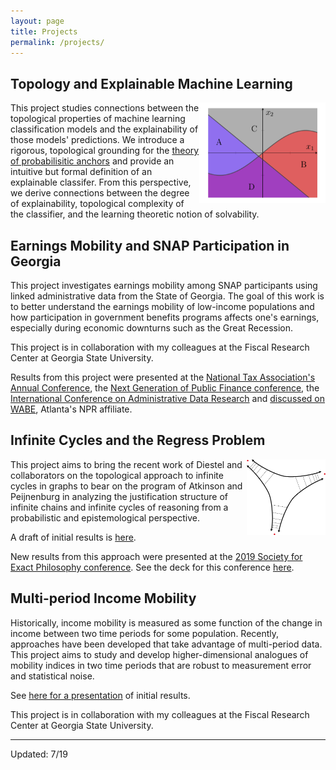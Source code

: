 ```yaml
---
layout: page
title: Projects
permalink: /projects/
---
```


## Topology and Explainable Machine Learning

<img style="float: right; display: inline-block" width="40%" height="40%"  src="/images/model.png">

This project studies connections between the topological properties of machine learning classification models and the explainability of those models' predictions. We introduce a rigorous, topological grounding for the [theory of probabilisitic anchors](https://homes.cs.washington.edu/~marcotcr/aaai18.pdf) and provide an intuitive but formal definition of an explainable classifer. From this perspective, we derive connections between the degree of explainability, topological complexity of the classifier, and the learning theoretic notion of solvability.

## Earnings Mobility and SNAP Participation in Georgia

This project investigates earnings mobility among SNAP participants using linked administrative data from the State of Georgia. The goal of this work is to better understand the earnings mobility of low-income populations and how participation in government benefits programs affects one's earnings, especially during economic downturns such as the Great Recession.

This project is in collaboration with my colleagues at the Fiscal Research Center at Georgia State University.

Results from this project were presented at the [National Tax Association's Annual Conference](https://ntanet.org/event/2014/11/2014-annual-conference-on-taxation/), the [Next Generation of Public Finance conference](https://aysps.gsu.edu/files/2016/01/NGPF-Conference-Schedule.pdf), the [International Conference on Administrative Data Research](https://ijpds.org/adr2019) and [discussed on WABE](https://www.wabe.org/closer-look-stone-mountains-mayor-orlando-and-more/), Atlanta's NPR affiliate.

## Infinite Cycles and the Regress Problem

<img style="float: right; display: inline-block" width="25%" height="25%"  src="/images/infinitecycle.png">

This project aims to bring the recent work of Diestel and collaborators on the topological approach to infinite cycles in graphs to bear on the program of Atkinson and Peijnenburg in analyzing the justification structure of infinite chains and infinite cycles of reasoning from a probabilistic and epistemological perspective.

A draft of initial results is [here](/images/infinitism.pdf).

New results from this approach were presented at the [2019 Society for Exact Philosophy conference](http://www.phil.ufl.edu/host/sep/meeting.html). See the deck for this conference [here](https://bcmullins.github.io/infinite_cycles/#/).

## Multi-period Income Mobility

Historically, income mobility is measured as some function of the change in income between two time periods for some population. Recently, approaches have been developed that take advantage of multi-period data. This project aims to study and develop higher-dimensional analogues of mobility indices in two time periods that are robust to measurement error and statistical noise.

See [here for a presentation](https://bcmullins.github.io/multidim_mobility/#/) of initial results.

This project is in collaboration with my colleagues at the Fiscal Research Center at Georgia State University.

___

Updated: 7/19
